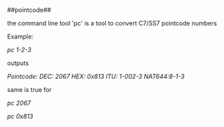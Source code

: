 
##pointcode##

the command line tool 'pc' is a tool to convert C7/SS7 pointcode numbers

Example:

*pc 1-2-3* 

 outputs

*Pointcode: DEC: 2067	HEX: 0x813	ITU: 1-002-3	NAT644:8-1-3*

same is true for 

*pc 2067*

*pc 0x813*

